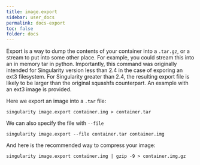 ```yaml
---
title: image.export
sidebar: user_docs
permalink: docs-export
toc: false
folder: docs
---
```


Export is a way to dump the contents of your container into a `.tar.gz`, or a stream to put into some other place. For example, you could stream this into an in memory tar in python. Importantly, this command was originally intended for Singularity version less than 2.4 in the case of exporing an ext3 filesystem. For Singularity greater than 2.4, the resulting export file is likely to be larger than the original squashfs counterpart. An example with an ext3 image is provided.

Here we export an image into a `.tar` file:

```
singularity image.export container.img > container.tar
```

We can also specify the file with `--file`

```
singularity image.export --file container.tar container.img
```

And here is the recommended way to compress your image:

```
singularity image.export container.img | gzip -9 > container.img.gz
```
